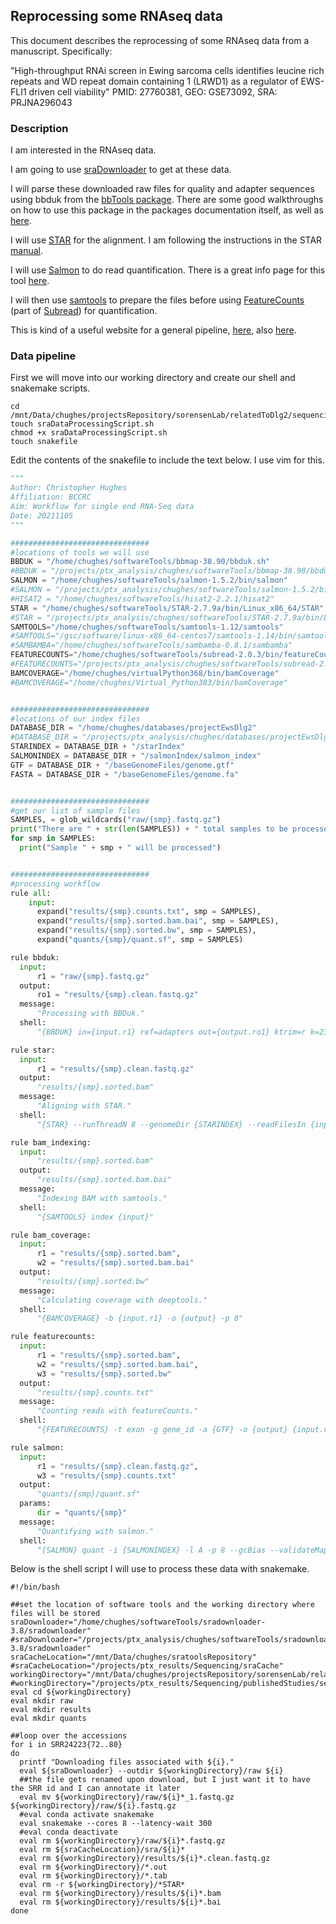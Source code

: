## Reprocessing some RNAseq data

This document describes the reprocessing of some RNAseq data from a manuscript. Specifically:

"High-throughput RNAi screen in Ewing sarcoma cells identifies leucine rich repeats and WD repeat domain containing 1 (LRWD1) as a regulator of EWS-FLI1 driven cell viability"
PMID: 27760381, GEO: GSE73092, SRA: PRJNA296043

### Description

I am interested in the RNAseq data.

I am going to use [sraDownloader](https://github.com/s-andrews/sradownloader) to get at these data. 

I will parse these downloaded raw files for quality and adapter sequences using bbduk from the [bbTools package](https://sourceforge.net/projects/bbmap/). There are some good walkthroughs on how to use this package in the packages documentation itself, as well as [here](https://jgi.doe.gov/data-and-tools/bbtools/bb-tools-user-guide/).

I will use [STAR](https://github.com/alexdobin/STAR) for the alignment. I am following the instructions in the STAR [manual](https://github.com/alexdobin/STAR/blob/master/doc/STARmanual.pdf).

I will use [Salmon](https://github.com/COMBINE-lab/salmon) to do read quantification. There is a great info page for this tool [here](https://salmon.readthedocs.io/en/latest/).

I will then use [samtools](http://www.htslib.org/) to prepare the files before using [FeatureCounts](http://subread.sourceforge.net/featureCounts.html) (part of [Subread](http://subread.sourceforge.net/)) for quantification.

This is kind of a useful website for a general pipeline, [here](https://www.bioconductor.org/help/course-materials/2016/CSAMA/lab-3-rnaseq/rnaseq_gene_CSAMA2016.html), also [here](https://bioconductor.org/packages/devel/bioc/vignettes/tximport/inst/doc/tximport.html).

### Data pipeline

First we will move into our working directory and create our shell and snakemake scripts.

```shell
cd /mnt/Data/chughes/projectsRepository/sorensenLab/relatedToDlg2/sequencing20211221_a673RnaHePmid27760381
touch sraDataProcessingScript.sh
chmod +x sraDataProcessingScript.sh
touch snakefile
```

Edit the contents of the snakefile to include the text below. I use vim for this.

```python
"""
Author: Christopher Hughes
Affiliation: BCCRC
Aim: Workflow for single end RNA-Seq data
Date: 20211105
"""

###############################
#locations of tools we will use
BBDUK = "/home/chughes/softwareTools/bbmap-38.90/bbduk.sh"
#BBDUK = "/projects/ptx_analysis/chughes/softwareTools/bbmap-38.90/bbduk.sh"
SALMON = "/home/chughes/softwareTools/salmon-1.5.2/bin/salmon"
#SALMON = "/projects/ptx_analysis/chughes/softwareTools/salmon-1.5.2/bin/salmon"
#HISAT2 = "/home/chughes/softwareTools/hisat2-2.2.1/hisat2"
STAR = "/home/chughes/softwareTools/STAR-2.7.9a/bin/Linux_x86_64/STAR"
#STAR = "/projects/ptx_analysis/chughes/softwareTools/STAR-2.7.9a/bin/Linux_x86_64/STAR"
SAMTOOLS="/home/chughes/softwareTools/samtools-1.12/samtools"
#SAMTOOLS="/gsc/software/linux-x86_64-centos7/samtools-1.14/bin/samtools"
#SAMBAMBA="/home/chughes/softwareTools/sambamba-0.8.1/sambamba"
FEATURECOUNTS="/home/chughes/softwareTools/subread-2.0.3/bin/featureCounts"
#FEATURECOUNTS="/projects/ptx_analysis/chughes/softwareTools/subread-2.0.3/bin/featureCounts"
BAMCOVERAGE="/home/chughes/virtualPython368/bin/bamCoverage"
#BAMCOVERAGE="/home/chughes/Virtual_Python383/bin/bamCoverage"


###############################
#locations of our index files
DATABASE_DIR = "/home/chughes/databases/projectEwsDlg2"
#DATABASE_DIR = "/projects/ptx_analysis/chughes/databases/projectEwsDlg2"
STARINDEX = DATABASE_DIR + "/starIndex"
SALMONINDEX = DATABASE_DIR + "/salmonIndex/salmon_index"
GTF = DATABASE_DIR + "/baseGenomeFiles/genome.gtf"
FASTA = DATABASE_DIR + "/baseGenomeFiles/genome.fa"


###############################
#get our list of sample files
SAMPLES, = glob_wildcards("raw/{smp}.fastq.gz")
print("There are " + str(len(SAMPLES)) + " total samples to be processed.")
for smp in SAMPLES:
  print("Sample " + smp + " will be processed")


###############################
#processing workflow
rule all:
    input:
      expand("results/{smp}.counts.txt", smp = SAMPLES),
      expand("results/{smp}.sorted.bam.bai", smp = SAMPLES),
      expand("results/{smp}.sorted.bw", smp = SAMPLES),
      expand("quants/{smp}/quant.sf", smp = SAMPLES)

rule bbduk:
  input:
      r1 = "raw/{smp}.fastq.gz"
  output:
      ro1 = "results/{smp}.clean.fastq.gz"
  message:
      "Processing with BBDuk."
  shell:
      "{BBDUK} in={input.r1} ref=adapters out={output.ro1} ktrim=r k=23 mink=11 hdist=1"

rule star:
  input:
      r1 = "results/{smp}.clean.fastq.gz"
  output:
      "results/{smp}.sorted.bam"
  message:
      "Aligning with STAR."
  shell:
      "{STAR} --runThreadN 8 --genomeDir {STARINDEX} --readFilesIn {input.r1} --readFilesCommand zcat --sjdbGTFfile {GTF} --outStd SAM | {SAMTOOLS} sort -o {output}"

rule bam_indexing:
  input:
      "results/{smp}.sorted.bam"
  output:
      "results/{smp}.sorted.bam.bai"
  message:
      "Indexing BAM with samtools."
  shell:
      "{SAMTOOLS} index {input}"

rule bam_coverage:
  input:
      r1 = "results/{smp}.sorted.bam",
      w2 = "results/{smp}.sorted.bam.bai"
  output:
      "results/{smp}.sorted.bw"
  message:
      "Calculating coverage with deeptools."
  shell:
      "{BAMCOVERAGE} -b {input.r1} -o {output} -p 8"

rule featurecounts:
  input:
      r1 = "results/{smp}.sorted.bam",
      w2 = "results/{smp}.sorted.bam.bai",
      w3 = "results/{smp}.sorted.bw"
  output:
      "results/{smp}.counts.txt"
  message:
      "Counting reads with featureCounts."
  shell:
      "{FEATURECOUNTS} -t exon -g gene_id -a {GTF} -o {output} {input.r1}"

rule salmon:
  input:
      r1 = "results/{smp}.clean.fastq.gz",
      w3 = "results/{smp}.counts.txt"
  output:
      "quants/{smp}/quant.sf"
  params:
      dir = "quants/{smp}"
  message:
      "Quantifying with salmon."
  shell:
      "{SALMON} quant -i {SALMONINDEX} -l A -p 8 --gcBias --validateMappings -o {params.dir} -r {input.r1}"
```

Below is the shell script I will use to process these data with snakemake.

```shell
#!/bin/bash

##set the location of software tools and the working directory where files will be stored
sraDownloader="/home/chughes/softwareTools/sradownloader-3.8/sradownloader"
#sraDownloader="/projects/ptx_analysis/chughes/softwareTools/sradownloader-3.8/sradownloader"
sraCacheLocation="/mnt/Data/chughes/sratoolsRepository"
#sraCacheLocation="/projects/ptx_results/Sequencing/sraCache"
workingDirectory="/mnt/Data/chughes/projectsRepository/sorensenLab/relatedToDlg2/sequencing20211221_a673RnaHePmid27760381"
#workingDirectory="/projects/ptx_results/Sequencing/publishedStudies/sequencing20211221_a673RnaHePmid27760381"
eval cd ${workingDirectory}
eval mkdir raw
eval mkdir results
eval mkdir quants

##loop over the accessions
for i in SRR24223{72..80}
do
  printf "Downloading files associated with ${i}."
  eval ${sraDownloader} --outdir ${workingDirectory}/raw ${i}
  ##the file gets renamed upon download, but I just want it to have the SRR id and I can annotate it later
  eval mv ${workingDirectory}/raw/${i}*_1.fastq.gz ${workingDirectory}/raw/${i}.fastq.gz
  #eval conda activate snakemake
  eval snakemake --cores 8 --latency-wait 300
  #eval conda deactivate
  eval rm ${workingDirectory}/raw/${i}*.fastq.gz
  eval rm ${sraCacheLocation}/sra/${i}*
  eval rm ${workingDirectory}/results/${i}*.clean.fastq.gz
  eval rm ${workingDirectory}/*.out
  eval rm ${workingDirectory}/*.tab
  eval rm -r ${workingDirectory}/*STAR*
  eval rm ${workingDirectory}/results/${i}*.bam
  eval rm ${workingDirectory}/results/${i}*.bai
done
```

